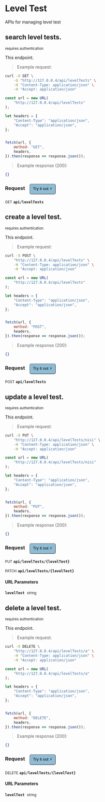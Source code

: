 # Level Test   

APIs for managing level test

## search level tests.

<small class="badge badge-darkred">requires authentication</small>

This endpoint.

> Example request:

```bash
curl -X GET \
    -G "http://127.0.0.4/api/levelTests" \
    -H "Content-Type: application/json" \
    -H "Accept: application/json"
```

```javascript
const url = new URL(
    "http://127.0.0.4/api/levelTests"
);

let headers = {
    "Content-Type": "application/json",
    "Accept": "application/json",
};


fetch(url, {
    method: "GET",
    headers,
}).then(response => response.json());
```


> Example response (200):

```json
{}
```
<div id="execution-results-GETapi-levelTests" hidden>
    <blockquote>Received response<span id="execution-response-status-GETapi-levelTests"></span>:</blockquote>
    <pre class="json"><code id="execution-response-content-GETapi-levelTests"></code></pre>
</div>
<div id="execution-error-GETapi-levelTests" hidden>
    <blockquote>Request failed with error:</blockquote>
    <pre><code id="execution-error-message-GETapi-levelTests"></code></pre>
</div>
<form id="form-GETapi-levelTests" data-method="GET" data-path="api/levelTests" data-authed="1" data-hasfiles="0" data-headers='{"Content-Type":"application\/json","Accept":"application\/json"}' onsubmit="event.preventDefault(); executeTryOut('GETapi-levelTests', this);">
<h3>
    Request&nbsp;&nbsp;&nbsp;
        <button type="button" style="background-color: #8fbcd4; padding: 5px 10px; border-radius: 5px; border-width: thin;" id="btn-tryout-GETapi-levelTests" onclick="tryItOut('GETapi-levelTests');">Try it out ⚡</button>
    <button type="button" style="background-color: #c97a7e; padding: 5px 10px; border-radius: 5px; border-width: thin;" id="btn-canceltryout-GETapi-levelTests" onclick="cancelTryOut('GETapi-levelTests');" hidden>Cancel</button>&nbsp;&nbsp;
    <button type="submit" style="background-color: #6ac174; padding: 5px 10px; border-radius: 5px; border-width: thin;" id="btn-executetryout-GETapi-levelTests" hidden>Send Request 💥</button>
    </h3>
<p>
<small class="badge badge-green">GET</small>
 <b><code>api/levelTests</code></b>
</p>
<p>
<label id="auth-GETapi-levelTests" hidden>Authorization header: <b><code>Bearer </code></b><input type="text" name="Authorization" data-prefix="Bearer " data-endpoint="GETapi-levelTests" data-component="header"></label>
</p>
</form>


## create a level test.

<small class="badge badge-darkred">requires authentication</small>

This endpoint.

> Example request:

```bash
curl -X POST \
    "http://127.0.0.4/api/levelTests" \
    -H "Content-Type: application/json" \
    -H "Accept: application/json"
```

```javascript
const url = new URL(
    "http://127.0.0.4/api/levelTests"
);

let headers = {
    "Content-Type": "application/json",
    "Accept": "application/json",
};


fetch(url, {
    method: "POST",
    headers,
}).then(response => response.json());
```


> Example response (200):

```json
{}
```
<div id="execution-results-POSTapi-levelTests" hidden>
    <blockquote>Received response<span id="execution-response-status-POSTapi-levelTests"></span>:</blockquote>
    <pre class="json"><code id="execution-response-content-POSTapi-levelTests"></code></pre>
</div>
<div id="execution-error-POSTapi-levelTests" hidden>
    <blockquote>Request failed with error:</blockquote>
    <pre><code id="execution-error-message-POSTapi-levelTests"></code></pre>
</div>
<form id="form-POSTapi-levelTests" data-method="POST" data-path="api/levelTests" data-authed="1" data-hasfiles="0" data-headers='{"Content-Type":"application\/json","Accept":"application\/json"}' onsubmit="event.preventDefault(); executeTryOut('POSTapi-levelTests', this);">
<h3>
    Request&nbsp;&nbsp;&nbsp;
        <button type="button" style="background-color: #8fbcd4; padding: 5px 10px; border-radius: 5px; border-width: thin;" id="btn-tryout-POSTapi-levelTests" onclick="tryItOut('POSTapi-levelTests');">Try it out ⚡</button>
    <button type="button" style="background-color: #c97a7e; padding: 5px 10px; border-radius: 5px; border-width: thin;" id="btn-canceltryout-POSTapi-levelTests" onclick="cancelTryOut('POSTapi-levelTests');" hidden>Cancel</button>&nbsp;&nbsp;
    <button type="submit" style="background-color: #6ac174; padding: 5px 10px; border-radius: 5px; border-width: thin;" id="btn-executetryout-POSTapi-levelTests" hidden>Send Request 💥</button>
    </h3>
<p>
<small class="badge badge-black">POST</small>
 <b><code>api/levelTests</code></b>
</p>
<p>
<label id="auth-POSTapi-levelTests" hidden>Authorization header: <b><code>Bearer </code></b><input type="text" name="Authorization" data-prefix="Bearer " data-endpoint="POSTapi-levelTests" data-component="header"></label>
</p>
</form>


## update a level test.

<small class="badge badge-darkred">requires authentication</small>

This endpoint.

> Example request:

```bash
curl -X PUT \
    "http://127.0.0.4/api/levelTests/nisi" \
    -H "Content-Type: application/json" \
    -H "Accept: application/json"
```

```javascript
const url = new URL(
    "http://127.0.0.4/api/levelTests/nisi"
);

let headers = {
    "Content-Type": "application/json",
    "Accept": "application/json",
};


fetch(url, {
    method: "PUT",
    headers,
}).then(response => response.json());
```


> Example response (200):

```json
{}
```
<div id="execution-results-PUTapi-levelTests--levelTest-" hidden>
    <blockquote>Received response<span id="execution-response-status-PUTapi-levelTests--levelTest-"></span>:</blockquote>
    <pre class="json"><code id="execution-response-content-PUTapi-levelTests--levelTest-"></code></pre>
</div>
<div id="execution-error-PUTapi-levelTests--levelTest-" hidden>
    <blockquote>Request failed with error:</blockquote>
    <pre><code id="execution-error-message-PUTapi-levelTests--levelTest-"></code></pre>
</div>
<form id="form-PUTapi-levelTests--levelTest-" data-method="PUT" data-path="api/levelTests/{levelTest}" data-authed="1" data-hasfiles="0" data-headers='{"Content-Type":"application\/json","Accept":"application\/json"}' onsubmit="event.preventDefault(); executeTryOut('PUTapi-levelTests--levelTest-', this);">
<h3>
    Request&nbsp;&nbsp;&nbsp;
        <button type="button" style="background-color: #8fbcd4; padding: 5px 10px; border-radius: 5px; border-width: thin;" id="btn-tryout-PUTapi-levelTests--levelTest-" onclick="tryItOut('PUTapi-levelTests--levelTest-');">Try it out ⚡</button>
    <button type="button" style="background-color: #c97a7e; padding: 5px 10px; border-radius: 5px; border-width: thin;" id="btn-canceltryout-PUTapi-levelTests--levelTest-" onclick="cancelTryOut('PUTapi-levelTests--levelTest-');" hidden>Cancel</button>&nbsp;&nbsp;
    <button type="submit" style="background-color: #6ac174; padding: 5px 10px; border-radius: 5px; border-width: thin;" id="btn-executetryout-PUTapi-levelTests--levelTest-" hidden>Send Request 💥</button>
    </h3>
<p>
<small class="badge badge-darkblue">PUT</small>
 <b><code>api/levelTests/{levelTest}</code></b>
</p>
<p>
<small class="badge badge-purple">PATCH</small>
 <b><code>api/levelTests/{levelTest}</code></b>
</p>
<p>
<label id="auth-PUTapi-levelTests--levelTest-" hidden>Authorization header: <b><code>Bearer </code></b><input type="text" name="Authorization" data-prefix="Bearer " data-endpoint="PUTapi-levelTests--levelTest-" data-component="header"></label>
</p>
<h4 class="fancy-heading-panel"><b>URL Parameters</b></h4>
<p>
<b><code>levelTest</code></b>&nbsp;&nbsp;<small>string</small>  &nbsp;
<input type="text" name="levelTest" data-endpoint="PUTapi-levelTests--levelTest-" data-component="url" required  hidden>
<br>
</p>
</form>


## delete a level test.

<small class="badge badge-darkred">requires authentication</small>

This endpoint.

> Example request:

```bash
curl -X DELETE \
    "http://127.0.0.4/api/levelTests/a" \
    -H "Content-Type: application/json" \
    -H "Accept: application/json"
```

```javascript
const url = new URL(
    "http://127.0.0.4/api/levelTests/a"
);

let headers = {
    "Content-Type": "application/json",
    "Accept": "application/json",
};


fetch(url, {
    method: "DELETE",
    headers,
}).then(response => response.json());
```


> Example response (200):

```json
{}
```
<div id="execution-results-DELETEapi-levelTests--levelTest-" hidden>
    <blockquote>Received response<span id="execution-response-status-DELETEapi-levelTests--levelTest-"></span>:</blockquote>
    <pre class="json"><code id="execution-response-content-DELETEapi-levelTests--levelTest-"></code></pre>
</div>
<div id="execution-error-DELETEapi-levelTests--levelTest-" hidden>
    <blockquote>Request failed with error:</blockquote>
    <pre><code id="execution-error-message-DELETEapi-levelTests--levelTest-"></code></pre>
</div>
<form id="form-DELETEapi-levelTests--levelTest-" data-method="DELETE" data-path="api/levelTests/{levelTest}" data-authed="1" data-hasfiles="0" data-headers='{"Content-Type":"application\/json","Accept":"application\/json"}' onsubmit="event.preventDefault(); executeTryOut('DELETEapi-levelTests--levelTest-', this);">
<h3>
    Request&nbsp;&nbsp;&nbsp;
        <button type="button" style="background-color: #8fbcd4; padding: 5px 10px; border-radius: 5px; border-width: thin;" id="btn-tryout-DELETEapi-levelTests--levelTest-" onclick="tryItOut('DELETEapi-levelTests--levelTest-');">Try it out ⚡</button>
    <button type="button" style="background-color: #c97a7e; padding: 5px 10px; border-radius: 5px; border-width: thin;" id="btn-canceltryout-DELETEapi-levelTests--levelTest-" onclick="cancelTryOut('DELETEapi-levelTests--levelTest-');" hidden>Cancel</button>&nbsp;&nbsp;
    <button type="submit" style="background-color: #6ac174; padding: 5px 10px; border-radius: 5px; border-width: thin;" id="btn-executetryout-DELETEapi-levelTests--levelTest-" hidden>Send Request 💥</button>
    </h3>
<p>
<small class="badge badge-red">DELETE</small>
 <b><code>api/levelTests/{levelTest}</code></b>
</p>
<p>
<label id="auth-DELETEapi-levelTests--levelTest-" hidden>Authorization header: <b><code>Bearer </code></b><input type="text" name="Authorization" data-prefix="Bearer " data-endpoint="DELETEapi-levelTests--levelTest-" data-component="header"></label>
</p>
<h4 class="fancy-heading-panel"><b>URL Parameters</b></h4>
<p>
<b><code>levelTest</code></b>&nbsp;&nbsp;<small>string</small>  &nbsp;
<input type="text" name="levelTest" data-endpoint="DELETEapi-levelTests--levelTest-" data-component="url" required  hidden>
<br>
</p>
</form>



